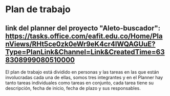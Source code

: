 # Plan de trabajo
## link del planner del proyecto "Aleto-buscador": https://tasks.office.com/eafit.edu.co/Home/PlanViews/RHt5ce0zk0eWr9eK4cr4lWQAGUuE?Type=PlanLink&Channel=Link&CreatedTime=638308999080510000 
El plan de trabajo está dividido en personas y las tareas en las que están involucradas cada una de ellas, somos tres integrantes y en el Planner hay tanto tareas individuales como tareas en conjunto, cada tarea tiene su descripción, fecha de inicio, fecha de plazo y sus responsables.
